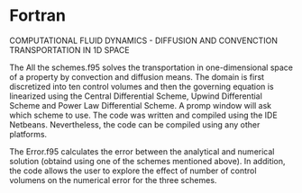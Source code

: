 # Fortran

COMPUTATIONAL FLUID DYNAMICS - DIFFUSION AND CONVENCTION TRANSPORTATION IN 1D SPACE

The All the schemes.f95 solves the transportation in one-dimensional space of a property by convection and diffusion means. The domain is first discretized into ten control volumes and then the governing equation is linearized using the Central Differential Scheme, Upwind Differential Scheme and Power Law Differential Scheme. A promp window will ask which scheme to use. The code was written and compiled using the IDE Netbeans. Nevertheless, the code can be compiled using any other platforms.

The Error.f95 calculates the error between the analytical and numerical solution (obtaind using one of the schemes mentioned above). In addition, the code allows the user to explore the effect of number of control volumens on the numerical error for the three schemes. 
